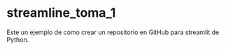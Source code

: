 # streamline_toma_1
Este un ejemplo de como crear un repositorio en GitHub para streamlit de Python.
